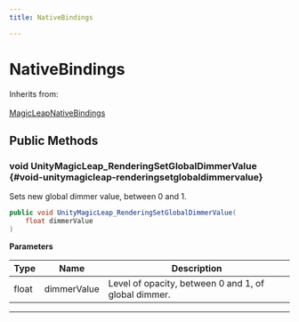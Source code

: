 ```yaml
---
title: NativeBindings

---
```


# NativeBindings







Inherits from: <br></br>[MagicLeapNativeBindings](/versioned_docs/version-22-May-2023/unity-api/api/UnityEngine.XR.MagicLeap.Native/MagicLeapNativeBindings/UnityEngine.XR.MagicLeap.Native.MagicLeapNativeBindings.md)




## Public Methods

### void UnityMagicLeap_RenderingSetGlobalDimmerValue {#void-unitymagicleap-renderingsetglobaldimmervalue}

Sets new global dimmer value, between 0 and 1. 

```csharp
public void UnityMagicLeap_RenderingSetGlobalDimmerValue(
    float dimmerValue
)
```


**Parameters**

| Type | Name  | Description  | 
|--|--|--|
| float |dimmerValue|Level of opacity, between 0 and 1, of global dimmer.|






-----------


